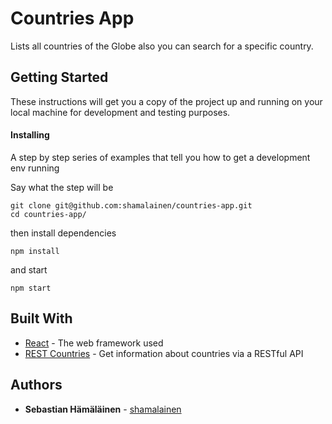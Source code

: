 # Countries App

Lists all countries of the Globe also you can search for a specific country.

## Getting Started

These instructions will get you a copy of the project up and running on your local machine for development and testing purposes.

#### Installing

A step by step series of examples that tell you how to get a development env running

Say what the step will be

```
git clone git@github.com:shamalainen/countries-app.git
cd countries-app/
```

then install dependencies

```
npm install
```

and start

```
npm start
```

## Built With

- [React](https://reactjs.org/) - The web framework used
- [REST Countries](https://restcountries.eu/) - Get information about countries via a RESTful API

## Authors

- **Sebastian Hämäläinen** - [shamalainen](https://github.com/shamalainen)
